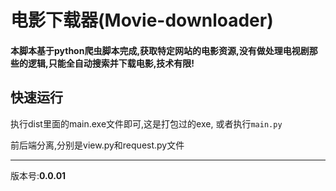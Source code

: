  # 电影下载器(Movie-downloader)
 #### 本脚本基于python爬虫脚本完成,获取特定网站的电影资源,没有做处理电视剧那些的逻辑,只能全自动搜索并下载电影,技术有限!

 ## 快速运行
执行dist里面的main.exe文件即可,这是打包过的exe, 或者执行`main.py`

前后端分离,分别是view.py和request.py文件
 ***
 版本号:**0.0.01**
